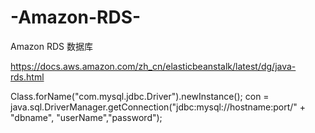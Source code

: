 # -Amazon-RDS-
 Amazon RDS 数据库

https://docs.aws.amazon.com/zh_cn/elasticbeanstalk/latest/dg/java-rds.html

Class.forName("com.mysql.jdbc.Driver").newInstance();
con = java.sql.DriverManager.getConnection("jdbc:mysql://hostname:port/" + "dbname", "userName","password");
